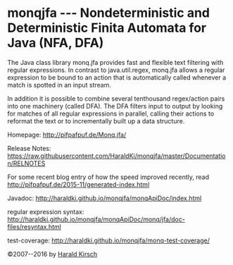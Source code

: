 monqjfa --- Nondeterministic and Deterministic Finita Automata for Java (NFA, DFA)
=======

The Java class library monq.jfa provides fast and flexible text
filtering with regular expressions. In contrast to java.util.regex,
monq.jfa allows a regular expression to be bound to an action that is
automatically called whenever a match is spotted in an input stream.

In addition it is possible to combine several tenthousand regex/action
pairs into one machinery (called DFA). The DFA filters input to output
by looking for matches of all regular expressions in parallel, calling
their actions to reformat the text or to incrementally built up a data
structure.

Homepage: http://pifpafpuf.de/Monq.jfa/

Release Notes:
https://raw.githubusercontent.com/HaraldKi/monqjfa/master/Documentation/RELNOTES

For some recent blog entry of how the speed improved recently, read
http://pifpafpuf.de/2015-11/generated-index.html

Javadoc: http://haraldki.github.io/monqjfa/monqApiDoc/index.html

regular expression syntax: http://haraldki.github.io/monqjfa/monqApiDoc/monq/jfa/doc-files/resyntax.html

test-coverage: http://haraldki.github.io/monqjfa/monq-test-coverage/

©2007--2016 by [Harald Kirsch](mailto:pifpafpuf@gmx.de)


